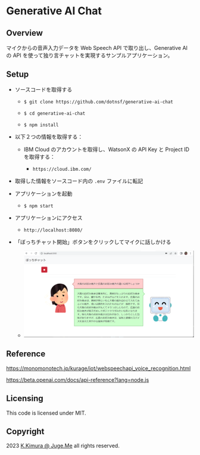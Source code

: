 # Generative AI Chat


## Overview

マイクからの音声入力データを Web Speech API で取り出し、Generative AI の API を使って独り言チャットを実現するサンプルアプリケーション。


## Setup

- ソースコードを取得する

  - `$ git clone https://github.com/dotnsf/generative-ai-chat`
  
  - `$ cd generative-ai-chat`

  - `$ npm install` 

- 以下２つの情報を取得する：

  - IBM Cloud のアカウントを取得し、WatsonX の API Key と Project ID を取得する：

    - `https://cloud.ibm.com/`

- 取得した情報をソースコード内の `.env` ファイルに転記

- アプリケーションを起動

  - `$ npm start` 

- アプリケーションにアクセス

  - `http://localhost:8080/`

- 「ぼっちチャット開始」ボタンをクリックしてマイクに話しかける

  - ![サンプル](https://raw.githubusercontent.com/dotnsf/botchchat/main/public/imgs/sample.png)


## Reference

https://monomonotech.jp/kurage/iot/webspeechapi_voice_recognition.html

https://beta.openai.com/docs/api-reference?lang=node.js


## Licensing

This code is licensed under MIT.


## Copyright

2023  [K.Kimura @ Juge.Me](https://github.com/dotnsf) all rights reserved.
